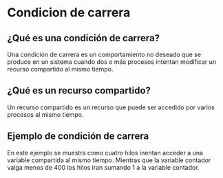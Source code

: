 # Condicion de carrera

## ¿Qué es una condición de carrera?

Una condición de carrera es un comportamiento no deseado que se produce en un sistema cuando dos o más procesos intentan modificar un recurso compartido al mismo tiempo.

## ¿Qué es un recurso compartido?

Un recurso compartido es un recurso que puede ser accedido por varios procesos al mismo tiempo.

## Ejemplo de condición de carrera

En este ejemplo se muestra como cuatro hilos inentan
acceder a una variable compartida al mismo tiempo.
Mientras que la variable contador valga menos de 400  los hilos
iran sumando 1 a la variable contador.

